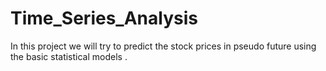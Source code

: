 # Time_Series_Analysis
In this project we will try to predict the stock prices in pseudo future using the basic statistical models .

